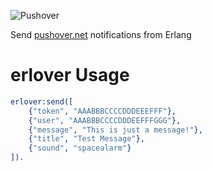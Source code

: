 ![Pushover](https://pushover.net/assets/pushover-header-0f47af8e08d8bef658a999a9e6584fcc.png)

Send [pushover.net](http://pushover.net) notifications from Erlang

erlover Usage
=======

```erlang
erlover:send([
	{"token", "AAABBBCCCCDDDEEEFFF"},
	{"user", "AAABBBCCCCDDDEEFFFGGG"},
	{"message", "This is just a message!"},
	{"title", "Test Message"},
	{"sound", "spacealarm"}
]).
```
